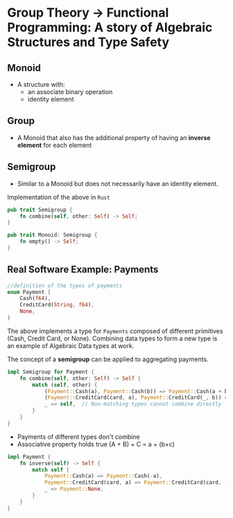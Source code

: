 # Group Theory -> Functional Programming: A story of Algebraic Structures and Type Safety

## Monoid

- A structure with:
  - an associate binary operation
  - identity element

## Group

- A Monoid that also has the additional property of having an **inverse element** for each element

## Semigroup

- Similar to a Monoid but does not necessarily have an identity element.

Implementation of the above in `Rust`

```rust
pub trait Semigroup {
    fn combine(self, other: Self) -> Self;
}

pub trait Monoid: Semigroup {
    fn empty() -> Self;
}

```

## Real Software Example: Payments

```rust
//definition of the types of payments
enum Payment {
    Cash(f64),
    CreditCard(String, f64),
    None,
}
```

The above implements a type for `Payments` composed of different primitives
(Cash, Credit Card, or None). Combining data types to form a new type is an example of Algebraic Data types at work.

The concept of a **semigroup** can be applied to aggregating payments.

```rust
impl Semigroup for Payment {
    fn combine(self, other: Self) -> Self {
        match (self, other) {
            (Payment::Cash(a), Payment::Cash(b)) => Payment::Cash(a + b),
            (Payment::CreditCard(card, a), Payment::CreditCard(_, b)) => Payment::CreditCard(card, a + b),
            _ => self,  // Non-matching types cannot combine directly
        }
    }
}
```

- Payments of different types don't combine
- Associative property holds true (A + B) + C = a + (b+c)

```rust
impl Payment {
    fn inverse(self) -> Self {
        match self {
            Payment::Cash(a) => Payment::Cash(-a),
            Payment::CreditCard(card, a) => Payment::CreditCard(card, -a),
            _ => Payment::None,
        }
    }
}


```
